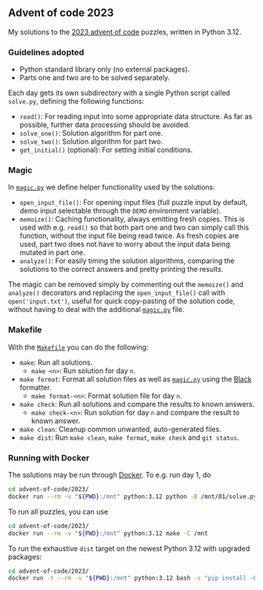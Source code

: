 ## Advent of code 2023
My solutions to the [2023 advent of code](https://adventofcode.com/2023/)
puzzles, written in Python 3.12.


### Guidelines adopted
* Python standard library only (no external packages).
* Parts one and two are to be solved separately.

Each day gets its own subdirectory with a single Python script
called `solve.py`, defining the following functions:
* `read()`: For reading input into some appropriate data structure.
  As far as possible, further data processing should be avoided.
* `solve_one()`: Solution algorithm for part one.
* `solve_two()`: Solution algorithm for part two.
* `get_initial()` (optional): For setting initial conditions.


### Magic
In [`magic.py`](magic.py) we define helper functionality used by
the solutions:
* `open_input_file()`: For opening input files (full puzzle input by default,
  demo input selectable through the `DEMO` environment variable).
* `memoize()`: Caching functionality, always emitting fresh copies. This is
  used with e.g. `read()` so that both part one and two can simply call this
  function, without the input file being read twice. As fresh copies are used,
  part two does not have to worry about the input data
  being mutated in part one.
* `analyze()`: For easily timing the solution algorithms, comparing the
  solutions to the correct answers and pretty printing the results.

The magic can be removed simply by commenting out the `memoize()`
and `analyze()` decorators and replacing the `open_input_file()` call with
`open('input.txt')`, useful for quick copy-pasting of the solution code,
without having to deal with the additional [`magic.py`](magic.py) file.


### Makefile
With the [`Makefile`](Makefile) you can do the following:
* `make`: Run all solutions.
  * `make <n>`: Run solution for day `n`.
* `make format`: Format all solution files as well as [`magic.py`](magic.py)
  using the [Black](https://github.com/psf/black) formatter.
  * `make format-<n>`: Format solution file for day `n`.
* `make check`: Run all solutions and compare the results to known answers.
  * `make check-<n>`: Run solution for day `n` and compare the result to
    known answer.
* `make clean`: Cleanup common unwanted, auto-generated files.
* `make dist`: Run `make clean`, `make format`, `make check` and `git status`.


### Running with Docker
The solutions may be run through [Docker](https://www.docker.com/).
To e.g. run day 1, do
```bash
cd advent-of-code/2023/
docker run --rm -v "${PWD}:/mnt" python:3.12 python -B /mnt/01/solve.py
```
To run all puzzles, you can use
```bash
cd advent-of-code/2023/
docker run --rm -v "${PWD}:/mnt" python:3.12 make -C /mnt
```
To run the exhaustive `dist` target on the newest Python 3.12 with upgraded
packages:
```bash
cd advent-of-code/2023/
docker run -t --rm -v "${PWD}:/mnt" python:3.12 bash -c "pip install -U pip && pip freeze > requirements.txt && sed -i 's/==/>=/' requirements.txt && echo black >> requirements.txt && pip install -U -r requirements.txt && git config --global --add safe.directory /mnt && make -C /mnt/2023 dist"
```

